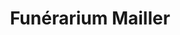 ---
title: "Funérarium Mailler"
url: /excideuil/funerarium-mailler/
shop: directeurs de funérailles
---